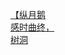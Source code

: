 [【纵月鹅](http://tieba.baidu.com/p/3054995859?see_lz=1&pn=)   
[感时曲终，](http://tieba.baidu.com/p/3054928236?see_lz=1&pn=)   
[树洞](http://tieba.baidu.com/p/3054282143?see_lz=1&pn=)   
